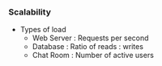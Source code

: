 ### Scalability
- Types of load
  - Web Server : Requests per second
  - Database : Ratio of reads : writes
  - Chat Room : Number of active users